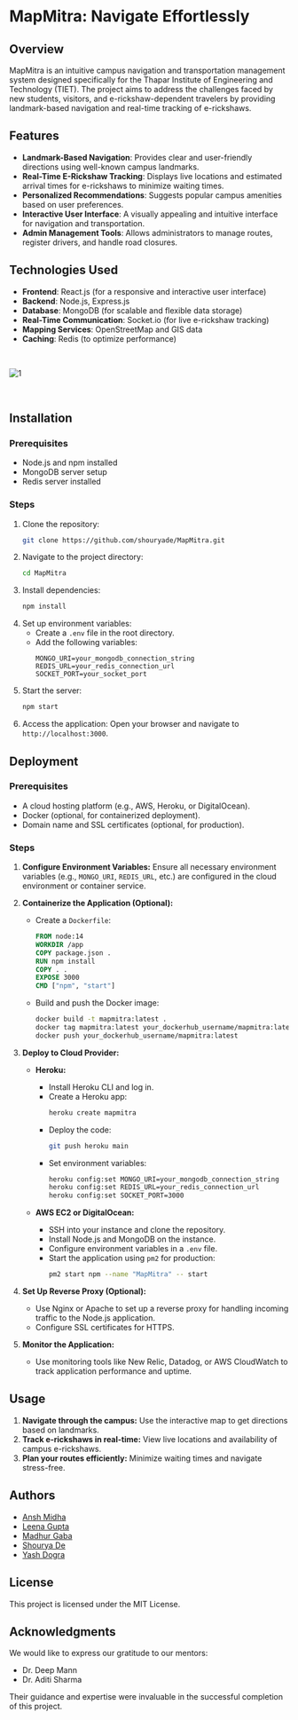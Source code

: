 
# MapMitra: Navigate Effortlessly

## Overview
MapMitra is an intuitive campus navigation and transportation management system designed specifically for the Thapar Institute of Engineering and Technology (TIET). The project aims to address the challenges faced by new students, visitors, and e-rickshaw-dependent travelers by providing landmark-based navigation and real-time tracking of e-rickshaws.

## Features
- **Landmark-Based Navigation**: Provides clear and user-friendly directions using well-known campus landmarks.
- **Real-Time E-Rickshaw Tracking**: Displays live locations and estimated arrival times for e-rickshaws to minimize waiting times.
- **Personalized Recommendations**: Suggests popular campus amenities based on user preferences.
- **Interactive User Interface**: A visually appealing and intuitive interface for navigation and transportation.
- **Admin Management Tools**: Allows administrators to manage routes, register drivers, and handle road closures.

## Technologies Used
- **Frontend**: React.js (for a responsive and interactive user interface)
- **Backend**: Node.js, Express.js
- **Database**: MongoDB (for scalable and flexible data storage)
- **Real-Time Communication**: Socket.io (for live e-rickshaw tracking)
- **Mapping Services**: OpenStreetMap and GIS data
- **Caching**: Redis (to optimize performance)

<br>

![1](https://github.com/user-attachments/assets/3e56dbf6-8b08-4ec3-8a6b-1b52c3d78319)


<br>

## Installation
### Prerequisites
- Node.js and npm installed
- MongoDB server setup
- Redis server installed

### Steps
1. Clone the repository:
   ```bash
   git clone https://github.com/shouryade/MapMitra.git
   ```
2. Navigate to the project directory:
   ```bash
   cd MapMitra
   ```
3. Install dependencies:
   ```bash
   npm install
   ```
4. Set up environment variables:
   - Create a `.env` file in the root directory.
   - Add the following variables:
     ```env
     MONGO_URI=your_mongodb_connection_string
     REDIS_URL=your_redis_connection_url
     SOCKET_PORT=your_socket_port
     ```
5. Start the server:
   ```bash
   npm start
   ```
6. Access the application:
   Open your browser and navigate to `http://localhost:3000`.

## Deployment
### Prerequisites
- A cloud hosting platform (e.g., AWS, Heroku, or DigitalOcean).
- Docker (optional, for containerized deployment).
- Domain name and SSL certificates (optional, for production).

### Steps
1. **Configure Environment Variables:**
   Ensure all necessary environment variables (e.g., `MONGO_URI`, `REDIS_URL`, etc.) are configured in the cloud environment or container service.

2. **Containerize the Application (Optional):**
   - Create a `Dockerfile`:
     ```dockerfile
     FROM node:14
     WORKDIR /app
     COPY package.json .
     RUN npm install
     COPY . .
     EXPOSE 3000
     CMD ["npm", "start"]
     ```
   - Build and push the Docker image:
     ```bash
     docker build -t mapmitra:latest .
     docker tag mapmitra:latest your_dockerhub_username/mapmitra:latest
     docker push your_dockerhub_username/mapmitra:latest
     ```

3. **Deploy to Cloud Provider:**
   - **Heroku:**
     - Install Heroku CLI and log in.
     - Create a Heroku app:
       ```bash
       heroku create mapmitra
       ```
     - Deploy the code:
       ```bash
       git push heroku main
       ```
     - Set environment variables:
       ```bash
       heroku config:set MONGO_URI=your_mongodb_connection_string
       heroku config:set REDIS_URL=your_redis_connection_url
       heroku config:set SOCKET_PORT=3000
       ```

   - **AWS EC2 or DigitalOcean:**
     - SSH into your instance and clone the repository.
     - Install Node.js and MongoDB on the instance.
     - Configure environment variables in a `.env` file.
     - Start the application using `pm2` for production:
       ```bash
       pm2 start npm --name "MapMitra" -- start
       ```

4. **Set Up Reverse Proxy (Optional):**
   - Use Nginx or Apache to set up a reverse proxy for handling incoming traffic to the Node.js application.
   - Configure SSL certificates for HTTPS.

5. **Monitor the Application:**
   - Use monitoring tools like New Relic, Datadog, or AWS CloudWatch to track application performance and uptime.

## Usage
1. **Navigate through the campus:** Use the interactive map to get directions based on landmarks.
2. **Track e-rickshaws in real-time:** View live locations and availability of campus e-rickshaws.
3. **Plan your routes efficiently:** Minimize waiting times and navigate stress-free.

## Authors
- [Ansh Midha](https://github.com/AM0312)
- [Leena Gupta](https://github.com/leena153)
- [Madhur Gaba](https://github.com/madhurgaba2603)
- [Shourya De](https://github.com/shouryade)
- [Yash Dogra](https://github.com/yxshee)

## License
This project is licensed under the MIT License.

## Acknowledgments
We would like to express our gratitude to our mentors:
- Dr. Deep Mann
- Dr. Aditi Sharma

Their guidance and expertise were invaluable in the successful completion of this project.

<br>

<br> 



<br>

<br> 
